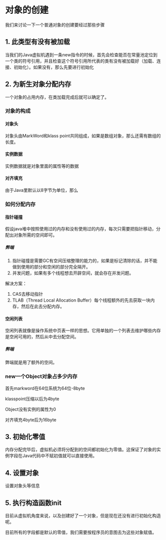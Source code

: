 # 对象的创建
我们来讨论一下一个普通对象的创建要经过那些步骤

## 1. 此类型有没有被加载
当我们的Java虚拟机遇到一条new指令的时候，首先会检查能否在常量池定位到一个类的符号引用，并且检查这个符号引用所代表的类有没有被加载好（加载、连接、初始化）。如果没有，那么先要进行初始化

## 2. 为新生对象分配内存

一个对象的占用内存，在类加载完成后就可以确定了。

### 对象的构成

#### 对象头
对象头由MarkWord和klass point共同组成，如果是数组对象，那么还需有数组的长度。
#### 实例数据
实例数据就是对象里面的属性等的数据
#### 对齐填充
由于Java里默认以8字节为单位，那么

### 如何分配内存
#### 指针碰撞
假设java堆中按照使用过的内存和没有使用过的内存，每次只需要把指针移动，分配出对象所需的空间即可。
##### 弊端
1. 指针碰撞是需要GC有空间压缩整理的能力的，如果是标记清除的话，并不能做到使用的部分和空闲的部分完全隔开。
2. 并发问题，如果有多个线程想去开辟空间，就会存在并发问题。

解决方案：
1. CAS去移动指针
2. TLAB（Thread Local Allocation Buffer）每个线程额外的先去获取一块内存，然后在此去分配内存。
#### 空闲列表
空闲列表就像是操作系统中页表一样的思想。它用单独的一个列表去维护哪些内存是空闲可用的，然后从中去分配空间。
##### 弊端
弊端就是用了额外的空间。

### new一个Object对象占多少内存
首先markword在64位系统为64位-8byte 

klasspoint压缩以后为4byte

Object没有实例的属性为0

对齐填充4byte后为16byte
## 3. 初始化零值
内存分配完毕后，虚拟机必须将分配到的空间都初始化为零值。这保证了对象的实例字段在Java代码中不赋初值就可以直接使用。

## 4. 设置对象
设置对象头等信息

## 5. 执行构造函数init
目前从虚拟机角度来说，以及创建好了一个对象，但是现在还没有进行初始化构造呢。

目前所有的字段都是默认的零值，我们需要按程序员的意图去为这些对象赋值。